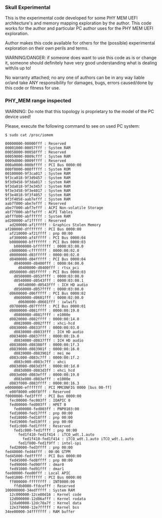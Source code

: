 ### Skull Experimental

This is the experimental code developed for some PHY MEM UEFI architecture's and memory
mapping exploration by the author. This code works for the author and particular PC
author uses for the PHY MEM UEFI exploration.

Author makes this code available for others for the (possible) experimental exploration
on their own perils and terms.

WARNING/DANGER: if someone does want to use this code as is or change it, someone
should definitely have very good understanding what is dealing with/is up to!

No warranty attached; no any one of authors can be in any way liable or/and take ANY
responsibility for damages, bugs, errors caused/done by this code or fitness for use.

### PHY_MEM range inspected

WARNING: Do note that this topology is proprietary to the model of the PC device used!

Please, execute the following command to see on used PC system:

	$ sudo cat /proc/iomem

	00000000-00000fff : Reserved
	00001000-00057fff : System RAM
	00058000-00058fff : Reserved
	00059000-0009cfff : System RAM
	0009d000-0009ffff : Reserved
	000a0000-000bffff : PCI Bus 0000:00
	000f0000-000fffff : System ROM
	00100000-9f3ca017 : System RAM
	9f3ca018-9f3d9457 : System RAM
	9f3d9458-9f3da017 : System RAM
	9f3da018-9f3e3457 : System RAM
	9f3e3458-9f3e4017 : System RAM
	9f3e4018-9f3f4057 : System RAM
	9f3f4058-aab7efff : System RAM
	aab7f000-abe7efff : Reserved
	abe7f000-abf7efff : ACPI Non-volatile Storage
	abf7f000-abffefff : ACPI Tables
	abfff000-abffffff : System RAM
	ad200000-af1fffff : Reserved
	  ad200000-af1fffff : Graphics Stolen Memory
	af200000-dfffffff : PCI Bus 0000:00
	  af210000-af21ffff : pnp 00:00
	  af300000-af4fffff : PCI Bus 0000:04
	  b0000000-bfffffff : PCI Bus 0000:03
	    b0000000-bfffffff : 0000:03:00.0
	  c0000000-cfffffff : 0000:00:02.0
	  d0000000-d03fffff : 0000:00:02.0
	  d0400000-d04fffff : PCI Bus 0000:04
	    d0400000-d0400fff : 0000:04:00.0
	      d0400000-d0400fff : rtsx_pci
	  d0500000-d05fffff : PCI Bus 0000:03
	    d0500000-d053ffff : 0000:03:00.0
	    d0540000-d0543fff : 0000:03:00.1
	      d0540000-d0543fff : ICH HD audio
	    d0560000-d057ffff : 0000:03:00.0
	  d0600000-d06fffff : PCI Bus 0000:02
	    d0600000-d0601fff : 0000:02:00.0
	      d0600000-d0601fff : iwlwifi
	  d0700000-d07fffff : PCI Bus 0000:01
	  d0800000-d081ffff : 0000:00:19.0
	    d0800000-d081ffff : e1000e
	  d0820000-d082ffff : 0000:00:14.0
	    d0820000-d082ffff : xhci-hcd
	  d0830000-d0833fff : 0000:00:03.0
	    d0830000-d0833fff : ICH HD audio
	  d0834000-d0837fff : 0000:00:1b.0
	    d0834000-d0837fff : ICH HD audio
	  d0838000-d08380ff : 0000:00:1f.3
	  d0839000-d083901f : 0000:00:16.0
	    d0839000-d083901f : mei_me
	  d083c000-d083c7ff : 0000:00:1f.2
	    d083c000-d083c7ff : ahci
	  d083d000-d083d3ff : 0000:00:1d.0
	    d083d000-d083d3ff : ehci_hcd
	  d083e000-d083efff : 0000:00:19.0
	    d083e000-d083efff : e1000e
	  d083f000-d083ffff : 0000:00:16.3
	e0000000-efffffff : PCI MMCONFIG 0000 [bus 00-ff]
	  e00f8000-e00f8fff : Reserved
	f0000000-fed3ffff : PCI Bus 0000:00
	  fec00000-fec003ff : IOAPIC 0
	  fed00000-fed003ff : HPET 0
	    fed00000-fed003ff : PNP0103:00
	  fed10000-fed17fff : pnp 00:00
	  fed18000-fed18fff : pnp 00:00
	  fed19000-fed19fff : pnp 00:00
	  fed1c000-fed1ffff : Reserved
	    fed1c000-fed1ffff : pnp 00:00
	      fed1f410-fed1f414 : iTCO_wdt.1.auto
	        fed1f410-fed1f414 : iTCO_wdt.1.auto iTCO_wdt.1.auto
	      fed1f800-fed1f9ff : intel-spi
	  fed20000-fed3ffff : pnp 00:00
	fed40000-fed44fff : 00:06 GTPM
	fed45000-fedfffff : PCI Bus 0000:00
	  fed45000-fed8ffff : pnp 00:00
	  fed90000-fed90fff : dmar0
	  fed91000-fed91fff : dmar1
	fee00000-fee00fff : Local APIC
	fee01000-ffffffff : PCI Bus 0000:00
	  ff000000-ffffffff : INT0800:00
	    ffdb0000-ffdcefff : Reserved
	100000000-34edfffff : System RAM
	  12c000000-12ce00d16 : Kernel code
	  12d000000-12d86afff : Kernel rodata
	  12da00000-12dc70a7f : Kernel data
	  12e379000-12e7fffff : Kernel bss
	34ee00000-34fffffff : RAM buffer
